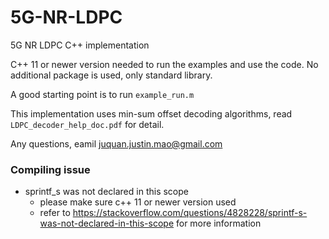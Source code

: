 # 5G-NR-LDPC
5G NR LDPC C++ implementation

C++ 11 or newer version needed to run the examples and use the code. No additional package is used, only standard library.

A good starting point is to run `example_run.m`

This implementation uses min-sum offset decoding algorithms, read `LDPC_decoder_help_doc.pdf` for detail.

Any questions, eamil juquan.justin.mao@gmail.com 

### Compiling issue

* sprintf_s was not declared in this scope
   * please make sure c++ 11 or newer version used
   * refer to https://stackoverflow.com/questions/4828228/sprintf-s-was-not-declared-in-this-scope for more information
